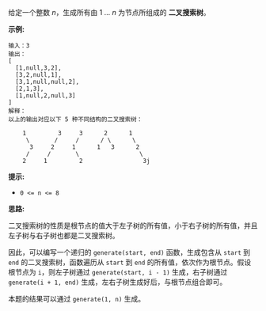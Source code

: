 给定一个整数 *n*，生成所有由 1 ... *n* 为节点所组成的 **二叉搜索树**。

**示例:**

```
输入：3
输出：
[
  [1,null,3,2],
  [3,2,null,1],
  [3,1,null,null,2],
  [2,1,3],
  [1,null,2,null,3]
]
解释：
以上的输出对应以下 5 种不同结构的二叉搜索树：

    1         3     3      2      1
     \       /     /      / \      \
      3     2     1      1   3      2
     /     /       \                 \
    2     1         2                 3j
```

**提示:**

- `0 <= n <= 8`

**思路:**

二叉搜索树的性质是根节点的值大于左子树的所有值，小于右子树的所有值，并且左子树与右子树也都是二叉搜索树。

因此，可以编写一个递归的 `generate(start, end)` 函数，生成包含从 `start` 到 `end` 的二叉搜索树，函数遍历从 `start` 到 `end` 的所有值，依次作为根节点。假设根节点为 `i`，则左子树通过 `generate(start, i - 1)` 生成，右子树通过 `generate(i + 1, end)` 生成，左右子树生成好后，与根节点组合即可。

本题的结果可以通过 `generate(1, n)` 生成。
